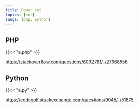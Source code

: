 ```yaml
---
title: Power set
topics: [set]
langs: [php, python]
---
```


## PHP

{{< r "a.php" >}}

<https://stackoverflow.com/questions/6092781/-/27968556>

## Python

{{< r "a.py" >}}

<https://codegolf.stackexchange.com/questions/9045/-/51675>
